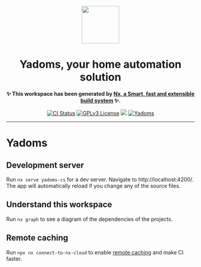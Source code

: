 <p align="center">
    <img style="display: block; margin: auto; width: 100px;"  src="https://avatars.githubusercontent.com/u/12893166?s=200&v=4">
</p>

<div align="center">

# Yadoms, your home automation solution

**✨ This workspace has been generated by <a href="https://nx.dev" target="_blank">Nx, a Smart, fast and extensible build system</a> ✨.**

[![CI Status](https://img.shields.io/github/actions/workflow/status/yadoms/yadoms-client/build_test_deploy.yml?branch=master&label=CI&logo=github&style=flat-square)](https://github.com/Yadoms/yadoms-client/actions/workflows/build_test_deploy.yml)
<a href="https://github.com/Yadoms/yadoms/blob/master/LICENSE.md"><img alt="GPLv3 License" src="https://img.shields.io/badge/License-GPL%20v3-yellow.svg"></a>
![](http://img.shields.io/badge/node-18.4.x-brightgreen.svg)
<a href="https://twitter.com/yadoms2607"><img alt="Yadoms" src="https://img.shields.io/twitter/url?label=yadoms&style=social&url=https%3A%2F%2Ftwitter.com%2Fyadoms2607"></a>

</div>

<hr>

# Yadoms

## Development server

Run `nx serve yadoms-cs` for a dev server. Navigate to http://localhost:4200/. The app will automatically reload if you change any of the source files.

## Understand this workspace

Run `nx graph` to see a diagram of the dependencies of the projects.

## Remote caching

Run `npx nx connect-to-nx-cloud` to enable [remote caching](https://nx.app) and make CI faster.
